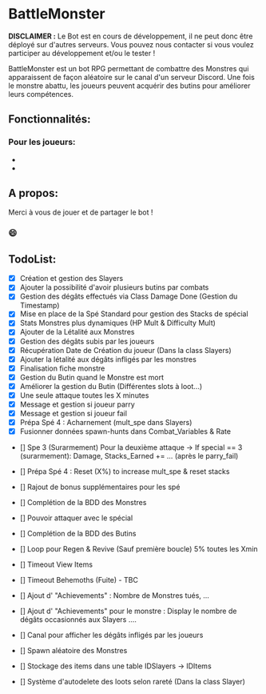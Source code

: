# BattleMonster

**DISCLAIMER :**
Le Bot est en cours de développement, il ne peut donc être déployé sur d'autres serveurs.
Vous pouvez nous contacter si vous voulez participer au développement et/ou le tester !

BattleMonster est un bot RPG permettant de combattre des Monstres qui apparaissent de façon aléatoire sur le canal d'un serveur Discord.
Une fois le monstre abattu, les joueurs peuvent acquérir des butins pour améliorer leurs compétences.

## Fonctionnalités:
### Pour les joueurs: 
- 
-

## A propos:


Merci à vous de jouer et de partager le bot !

### 😄

## TodoList:
- [X] Création et gestion des Slayers
- [X] Ajouter la possibilité d'avoir plusieurs butins par combats
- [X] Gestion des dégâts effectués via Class Damage Done (Gestion du Timestamp)
- [X] Mise en place de la Spé Standard pour gestion des Stacks de spécial
- [X] Stats Monstres plus dynamiques (HP Mult & Difficulty Mult)
- [X] Ajouter de la Létalité aux Monstres
- [X] Gestion des dégâts subis par les joueurs
- [X] Récupération Date de Création du joueur (Dans la class Slayers)
- [X] Ajouter la létalité aux dégâts infligés par les monstres
- [X] Finalisation fiche monstre 
- [X] Gestion du Butin quand le Monstre est mort
- [X] Améliorer la gestion du Butin (Différentes slots à loot...)
- [X] Une seule attaque toutes les X minutes
- [X] Message et gestion si joueur parry
- [X] Message et gestion si joueur fail
- [X] Prépa Spé 4 : Acharnement (mult_spe dans Slayers)
- [X] Fusionner données spawn-hunts dans Combat_Variables & Rate

- [] Spe 3 (Surarmement)
Pour la deuxième attaque ->
If special == 3 (surarmement):
    Damage, Stacks_Earned += … (après le parry_fail)

- [] Prépa Spé 4 : Reset (X%) to increase mult_spe & reset stacks

- [] Rajout de bonus supplémentaires pour les spé
- [] Complétion de la BDD des Monstres
- [] Pouvoir attaquer avec le spécial
- [] Complétion de la BDD des Butins
- [] Loop pour Regen & Revive (Sauf première boucle) 5% toutes les Xmin
- [] Timeout View Items
- [] Timeout Behemoths (Fuite) - TBC
- [] Ajout d' "Achievements" : Nombre de Monstres tués, ...
- [] Ajout d' "Achievements" pour le monstre : Display le nombre de dégâts occasionnés aux Slayers ....
- [] Canal pour afficher les dégâts infligés par les joueurs
- [] Spawn aléatoire des Monstres
- [] Stockage des items dans une table IDSlayers -> IDItems
- [] Système d'autodelete des loots selon rareté (Dans la class Slayer)